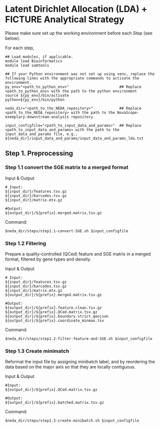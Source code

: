 # Latent Dirichlet Allocation (LDA) + FICTURE Analytical Strategy

Please make sure set up the working environment before each Step (see below).

For each step,

```
## Load modules, if applicable.
module load Bioinformatics
module load samtools

## If your Python environment was not set up using venv, replace the following lines with the appropriate commands to activate the environment.
py_env="<path_to_python_env>"                       ## Replace <path_to_python_env> with the path to the python environment
source ${py_env}/bin/activate
python=${py_env}/bin/python

neda_dir="<path_to_the_NEDA_repository>"            ## Replace <path_to_the_NEDA_repository> with the path to the NovaScope-exemplary-downstream-analysis repository

input_configfile="<path_to_input_data_and_params>"  ## Replace <path_to_input_data_and_params> with the path to the input_data_and_params file, e.g., ${neda_dir}/input_data_and_params/input_data_and_params_lda.txt
```

## Step 1. Preprocessing

### Step 1.1 convert the SGE matrix to a merged format

Input & Output
```
# Input:
${input_dir}/features.tsv.gz
${input_dir}/barcodes.tsv.gz
${input_dir}/matrix.mtx.gz

#Output:
${output_dir}/${prefix}.merged.matrix.tsv.gz
```

Command:
```
$neda_dir/steps/step1.1-convert-SGE.sh $input_configfile
```

### Step 1.2 Filtering
Prepare a quality-controlled (QCed) feature and SGE matrix in a merged format, filtered by gene types and density.

Input & Output

```
# Input: 
${input_dir}/features.tsv.gz
${input_dir}/barcodes.tsv.gz
${input_dir}/matrix.mtx.gz
${output_dir}/${prefix}.merged.matrix.tsv.gz

#Output: 
${output_dir}/${prefix}.feature.clean.tsv.gz
${output_dir}/${prefix}.QCed.matrix.tsv.gz
${output_dir}/${prefix}.boundary.strict.geojson
${output_dir}/${prefix}.coordinate_minmax.tsv
```

Command:
```
$neda_dir/steps/step1.2-filter-feature-and-SGE.sh $input_configfile
```

### Step 1.3 Create minimatch
Reformat the input file by assigning minibatch label, and by reordering the data based on the major axis so that they are locally contiguous.

Input & Output
```
#Input: 
${output_dir}/${prefix}.QCed.matrix.tsv.gz

#Output: 
${output_dir}/${prefix}.batched.matrix.tsv.gz

```

Command:
```
$neda_dir/steps/step1.3-create-minibatch.sh $input_configfile
```

